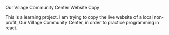 Our Village Community Center Website Copy

This is a learning project. I am trying to copy the live website of a local non-profit, Our Village Community Center, in order to practice programming in react.
